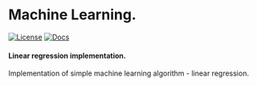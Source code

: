 # Machine Learning. 
[![License][license-image]][license-url]
[![Docs][docs-image]][docs-url]

#### Linear regression implementation.
Implementation of simple machine learning algorithm - linear regression.

[license-image]: https://img.shields.io/badge/license-MIT-blue.svg?style=flat-square
[license-url]: LICENSE
[docs-image]: https://img.shields.io/badge/docs-latest-blue.svg
[docs-url]: https://g8y3e.github.io/ml-linear-regression/

